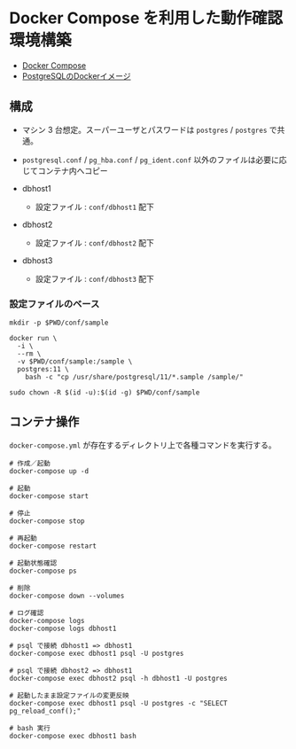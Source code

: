# Docker Compose を利用した動作確認環境構築

- [Docker Compose](https://docs.docker.com/compose/)
- [PostgreSQLのDockerイメージ](https://hub.docker.com/_/postgres)

## 構成
- マシン 3 台想定。スーパーユーザとパスワードは `postgres` / `postgres` で共通。
- `postgresql.conf` / `pg_hba.conf` / `pg_ident.conf` 以外のファイルは必要に応じてコンテナ内へコピー

- dbhost1
  - 設定ファイル : `conf/dbhost1` 配下
- dbhost2
  - 設定ファイル : `conf/dbhost2` 配下
- dbhost3
  - 設定ファイル : `conf/dbhost3` 配下

### 設定ファイルのベース

```
mkdir -p $PWD/conf/sample

docker run \
  -i \
  --rm \
  -v $PWD/conf/sample:/sample \
  postgres:11 \
    bash -c "cp /usr/share/postgresql/11/*.sample /sample/"

sudo chown -R $(id -u):$(id -g) $PWD/conf/sample
```

## コンテナ操作

`docker-compose.yml` が存在するディレクトリ上で各種コマンドを実行する。

```
# 作成／起動
docker-compose up -d

# 起動
docker-compose start

# 停止
docker-compose stop

# 再起動
docker-compose restart

# 起動状態確認
docker-compose ps

# 削除
docker-compose down --volumes

# ログ確認
docker-compose logs
docker-compose logs dbhost1
```

```
# psql で接続 dbhost1 => dbhost1
docker-compose exec dbhost1 psql -U postgres

# psql で接続 dbhost2 => dbhost1
docker-compose exec dbhost2 psql -h dbhost1 -U postgres

# 起動したまま設定ファイルの変更反映
docker-compose exec dbhost1 psql -U postgres -c "SELECT pg_reload_conf();"

# bash 実行
docker-compose exec dbhost1 bash
```
